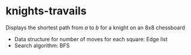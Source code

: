 # knights-travails

Displays the shortest path from _a_ to _b_ for a knight on an 8x8 chessboard

- Data structure for number of moves for each square: Edge list
- Search algorithm: BFS
